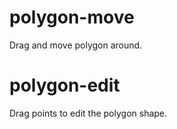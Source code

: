 # polygon-move
Drag and move polygon around.

# polygon-edit
Drag points to edit the polygon shape.
